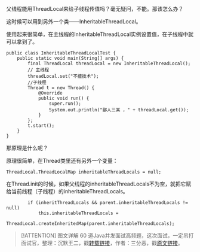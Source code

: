 父线程能用ThreadLocal来给子线程传值吗？毫无疑问，不能。那该怎么办？

这时候可以用到另外一个类——InheritableThreadLocal。

使用起来很简单，在主线程的InheritableThreadLocal实例设置值，在子线程中就可以拿到了。

```
public class InheritableThreadLocalTest {
    public static void main(String[] args) {
        final ThreadLocal threadLocal = new InheritableThreadLocal();
        // 主线程
        threadLocal.set("不擅技术");
        //子线程
        Thread t = new Thread() {
            @Override
            public void run() {
                super.run();
                System.out.println("鄙人三某 ，" + threadLocal.get());
            }
        };
        t.start();
    }
}
```

那原理是什么呢？

原理很简单，在Thread类里还有另外一个变量：
```
ThreadLocal.ThreadLocalMap inheritableThreadLocals = null;
```
在Thread.init的时候，如果父线程的inheritableThreadLocals不为空，就把它赋给当前线程（子线程）的inheritableThreadLocals。
```
        if (inheritThreadLocals && parent.inheritableThreadLocals != null)
            this.inheritableThreadLocals =
                ThreadLocal.createInheritedMap(parent.inheritableThreadLocals);
```

> [!ATTENTION]
>  图文详解 60 道Java并发面试高频题，这次面试，一定吊打面试官，整理：沉默王二，戳[转载链接](https://mp.weixin.qq.com/s/bImCIoYsH_JEzTkBx2lj4A)，作者：三分恶，戳[原文链接](https://mp.weixin.qq.com/s/1jhBZrAb7bnvkgN1TgAUpw)。